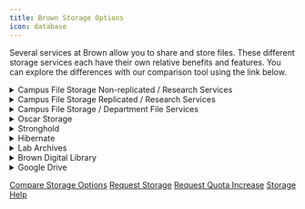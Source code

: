 ```yaml
---
title: Brown Storage Options
icon: database
---
```


Several services at Brown allow you to share and store files. These different 
storage services each have their own relative benefits and features. You can 
explore the differences with our comparison tool using the link below.

<details>
    <summary>Campus File Storage Non-replicated / Research Services</summary>
    <p>
        File Services for Research provides Brown University research departments 
        with a location in which files can be stored, backed up, and shared with members 
        of the Brown community using Brown ID’s and groups. Space is allocated to each 
        research lab or PI with an ITHelp request , security groups are required to define 
        access to the data. The data is protected locally via snapshots but doesn’t have 
        geo-redundancy (secondary copy).
    </p>
    <ul>
        <li>
            Best for: Brown faculty and staff researchers looking to store, share and 
            protect research data.
        </li>
        <li>
            Accessibility: The data is accessible on Brown's campus networks (including 
            VPN and wireless). Also accessible directly from High Performance Computing 
            Cluster (Oscar).
        </li>
        <li>
            Sharing: The data can be shared with both Brown and non-Brown collaborators 
            via Globus.
        </li>
        <li>Limitations: No geo-redundancy (secondary copy)</li>
        <li>Rate: $50/TB/Year when storing above free/grant allocations</li>
    </ul>
</details>

<details>
    <summary>Campus File Storage Replicated / Research Services</summary>
    <p>
        File Services for Research provides Brown University research departments 
        with a location in which files can be stored, backed up, and shared with 
        members of the Brown community using Brown ID’s and groups. Space is allocated 
        to each research lab or PI with an ITHelp request , security groups are 
        required to define access to the data. The data is replicated daily to our 
        disaster recovery site for True geo-redundant data protection. The data is
        accessible on Brown's campus networks (including VPN and wireless).
    </p>
    <ul>
        <li>
            Best for: Brown faculty and staff researchers looking to store, share and
            protect research data.
        </li>
        <li>
            Accessibility: The data is accessible on Brown's campus networks (including 
            VPN and wireless). Also accessible directly from High Performance Computing 
            Cluster (Oscar).
        </li>
        <li>
            Sharing: The data can be shared with both Brown and non-Brown collaborators 
            via Globus.
        </li>
        <li>Rate: $100/TB/Year when storing above free/grant allocations</li>
    </ul>
</details>

<details>
    <summary>Campus File Storage / Department File Services</summary>
    <p>
        Departmental File Services provides University departments with a location in which 
        files can be stored, backed up, and shared across the department. The service can be 
        accessed by mapping the drive on your computer (
        <a href="https://ithelp.brown.edu/kb/articles/38-connect-to-departmental-file-services-on-windows">Windows Explorer</a>
        on PC or <a href="https://ithelp.brown.edu/kb/articles/3-connect-to-department-file-services-with-mac-osx">Finder</a> 
        on a Mac), or by visiting <a href="http://webfiles.brown.edu/">webfiles.brown.edu</a> 
        in a web browser. (For researchers, please check out "Campus File Storage 
        replicated/non-replicated / Research services " section)
    </p>
    <ul>
        <li>
            Best for: Backing up and sharing official department documents, ensuring longevity
            of documents after file authors leave Brown.
        </li>
        <li>
            Limitations: Can only be accessed on the Brown network or with VPN. Not as easy to 
            access as consumer services (no app, web access is a bit clunky). Sharing is not 
            easy: no sharing with people outside of Brown, no sharing with people who don't
            have access to the department folders. 
        </li>
        <li>
            More info: <a href="https://ithelp.brown.edu/kb/37-department-file-services">Documentation</a>
        </li>
    </ul>
    
</details>

<details>
    <summary>Oscar Storage</summary>
    <p>
        Oscar storage also known as Computational Data Storage is a high-performance 
        data storage system which is accessible from any computer connected to Brown's 
        campus network, or from outside the network via ssh. What sets this option apart 
        from the others is that it is directly connected to Brown’s primary supercomputer, 
        “Oscar”, making computation easier. If you don’t intend to compute your data with 
        Brown’s supercomputer, you may consider using Campus File Storage instead. You could 
        also use Oscar storage for computing and then move your results to Campus File Storage 
        for greater accessibility, reliability, and protection.
    </p>
    <ul>
        <li>Synonyms: Oscar Data, HPC Storage, GPFS (historically)</li>
        <li>
            Best for: High performance storage of research data, perform computation on 
            your data using Brown’s supercomputer
        </li>
        <li>Limitations: Not accessible on all campus networks.</li>
        <li>Rate: $100/TB/Year when storing above free/grant allocations</li>
        <li>
            More info: 
            <a href="https://ccv.brown.edu/services/computing#high-performance-computing-(oscar)">Documentation</a> | 
            <a href="https://brown.co1.qualtrics.com/jfe/form/SV_0GtBE8kWJpmeG4B">Request these services</a>
        </li>
    </ul>
</details>

<details>
    <summary>Stronghold</summary>
    <p>
        <a href="https://it.brown.edu/services/stronghold-research-environment-data-compliance">Stronghold</a> 
        is a secure computing and storage environment that enables Brown researchers to analyze sensitive data 
        while complying with regulatory or contractual requirements.
    </p>
    <ul>
        <li>Best for: Storing data with data usage agreements, FISMA, etc.</li>
        <li>Rate: $100/TB/Year when storing above free/grant allocations</li>
        <li>More info: <a href="https://www.brown.edu/cis/forms/Stronghold/shold.php">Request this service</a></li>
    </ul>
</details>

<details>
    <summary>Hibernate</summary>
    <p>
        <a href="https://docs.ccv.brown.edu/hibernate/">Hibernate</a> is a secure, reliable,
        research data archive solution. Hibernate is a Brown OIT archival service for the 
        research community to migrate inactive data off active Network-attached storage (NAS)
        platforms onto a lower cost, long-term retention environment.
    </p>
    <ul>
        <li>
            Hibernate leverages <a href="https://docs.ccv.brown.edu/starfish/">StarFish</a> 
            an application that provides a metadata and rules-based 
            management framework for large file systems. StarFish makes storage tiering easy: 
            moving data, reporting, zones.
        </li>
    </ul>
</details>

<details>
    <summary>Lab Archives</summary>
    <p>
        LabArchives is a cloud-based electronic lab notebook that can be used by researchers, 
        instructors, and students for input and organization of laboratory data, information 
        sharing, and collaboration, and for saving historical versions of files. It is appropriate 
        for use in a wide variety of laboratories, including biological sciences, chemistry and 
        physical sciences, and engineering, among others.
    </p>
    <p>
        LabArchives at Brown provides unlimited storage space. The current size limit per file is 4GB.
    </p>
    <p>
        LabArchives at Brown is not approved for storing files containing Personally Identifiable 
        Information (PII), Protected Health Information (PHI), or Brown Restricted Information.
    </p>
    <ul>
        <li>More info: <a href="https://library.brown.edu/info/labarchives/">Documentation</a></li>
    </ul>
</details>

<details>
    <summary>Brown Digital Library</summary>
    <p>
        The Brown Digital Repository (BDR) is a place to gather, index, store, preserve, and make 
        available digital assets produced via the scholarly, instructional, research, and administrative 
        activities at Brown.
    </p>
    <p>The Brown University Library maintains the repository as a service to the Brown community; it provides:</p>
    <ul>
        <li>A searchable index of digital objects shared by the Brown community.</li>
        <li>Permanent, secure storage for personal and departmental digital objects.</li>
        <li>Off-site backups of digital content.</li>
        <li>Tools for sharing and publishing digital content.</li>
        <li>Data curation, format migration, and preservation services.</li>
    </ul>
    <p>
        Faculty and researchers interested in using the Brown Digital Repository as a platform for 
        programmatic data management, storage, and publication should contact the Library (bdr@brown.edu) 
        for information about opportunities for research consulting and project development support.
    </p>
    <ul>
        <li>More info: <a href="https://repository.library.brown.edu/studio/about/">Documentation</a></li>
    </ul>
</details>

<details>
    <summary>Google Drive</summary>
    <p>
        Google Drive gives you space to store and share documents. The native Google document 
        formats allow for real-time collaboration and file history. You can also store unconverted files 
        of various types in your Google Drive. It's easy to share files with members of the Brown community 
        (including Google Groups) and non-Brown Google accounts; files can be shared with view-only, comment, 
        or edit access. Google also has a really nice feature where you can scan in handwritten documents and 
        have them converted to text. You can access files on the web, through a mobile app, or by installing 
        Google Drive on your computer (which makes it act like a folder on your computer).
    </p>
    <ul>
        <li>
            Best for: Collaboration in native Google files, easy access from anywhere, small amount of total
            storage, sharing with Google Groups.
        </li>
        <li>
            Limitations: Data transfer speeds may be very limited, Globus can provide high bandwidth data transfers.
        </li>
        <li>
            More info: <a href="https://ithelp.brown.edu/kb/48-google-drive">Documentation</a>
            | <a href="https://storage.googleapis.com/gfw-touched-accounts-pdfs/google-cloud-security-and-compliance-whitepaper.pdf">Security</a>
        </li>
    </ul>
</details>

<p>
    <a href="/storage" class="button is-link">Compare Storage Options</a>
    <a href="https://brown.atlassian.net/servicedesk/customer/portal/16/group/55/create/218" class="button is-link">Request Storage</a>
    <a href="https://brown.atlassian.net/servicedesk/customer/portal/16/group/55/create/219" class="button is-link">Request Quota Increase</a>
    <a href="https://brown.atlassian.net/servicedesk/customer/portal/16/group/55/create/217" class="button is-link">Storage Help</a>
</p>
